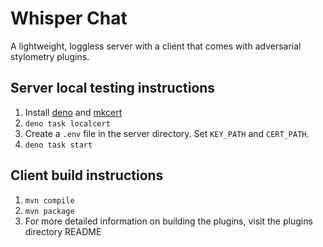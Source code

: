 # Whisper Chat

A lightweight, loggless server with a client that comes with adversarial stylometry
plugins.

## Server local testing instructions
1. Install [deno](https://docs.deno.com/runtime/manual/getting_started/installation)
   and [mkcert](https://github.com/FiloSottile/mkcert)
3. `deno task localcert`
4. Create a `.env` file in the server directory. Set `KEY_PATH` and `CERT_PATH`.
6. `deno task start`

## Client build instructions
1. `mvn compile`
2. `mvn package`
3. For more detailed information on building the plugins, visit the
   plugins directory README
